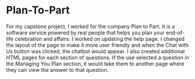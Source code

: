 # Plan-To-Part
For my capstone project, I worked for the company Plan to Part. It is a software service powered by real people that helps you plan your end-of-life celebration and affairs. I worked on updating the help page. I changed the layout of the page to make it more user friendly and when the Chat with Us button was clicked, the chatbot would appear. I also created additional HTML pages for each section of questions. If the use selected a question in the Managing You Plan section, it would take them to another page where they can view the answer to that question.
